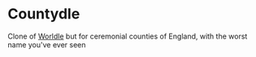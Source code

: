 # Countydle

Clone of [Worldle](https://worldle.teuteuf.fr/) but for ceremonial counties of England, with the worst name you've ever seen
